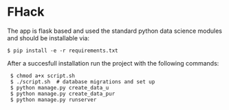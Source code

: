 # FHack 


 The app is flask based and used the standard python
data science modules and should be installable via:

    $ pip install -e -r requirements.txt




After a succesfull installation run the project with the following commands:

     $ chmod a+x script.sh
     $ ./script.sh  # database migrations and set up
     $ python manage.py create_data_u
     $ python manage.py create_data_pur
     $ python manage.py runserver

